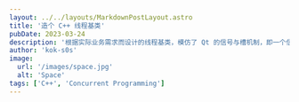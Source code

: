 ```yaml
---
layout: ../../layouts/MarkdownPostLayout.astro
title: '造个 C++ 线程基类'
pubDate: 2023-03-24
description: '根据实际业务需求而设计的线程基类，模仿了 Qt 的信号与槽机制，即一个信号 ID 与一个事件绑定，信号 ID 由一个队列维护。'
author: 'kok-s0s'
image:
  url: '/images/space.jpg'
  alt: 'Space'
tags: ['C++', 'Concurrent Programming']
---
```

